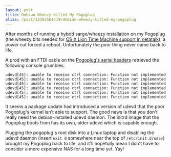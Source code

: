 ```yaml
---
layout: post
title: Debian Wheezy Killed My Pogoplug
alias: /post/12364561419/debian-wheezy-killed-my-pogoplug
---
```


After months of running a hybrid sarge/wheezy installation on my Pogoplug (the
wheezy bits needed for [OS X Lion Time Machine support in netatalk][1]), a
power cut forced a reboot.  Unfortunately the poor thing never came back to
life.

A prod with an FTDI cable on the [Pogoplug's serial headers][2] retrieved the
following console grumbles:

    udevd[45]: unable to receive ctrl connection: Function not implemented
    udevd[45]: unable to receive ctrl connection: Function not implemented
    udevd[45]: unable to receive ctrl connection: Function not implemented
    udevd[45]: unable to receive ctrl connection: Function not implemented
    udevd[45]: unable to receive ctrl connection: Function not implemented
    udevd[45]: unable to receive ctrl connection: Function not implemented

It seems a package update had introduced a version of udevd that the poor
Pogoplug's kernel isn't able to support.  The good news is that you don't
really need the debian-installed udevd daemon.  The initrd image that the
Pogoplug boots from has its own, older udevd which is capable enough.

Plugging the pogoplug's root disk into a Linux laptop and disabling the udevd
daemon (insert `exit 0` somewhere near the top of `/etc/init.d/udev`) brought
my Pogoplug back to life, and it'll hopefully mean I don't have to consider a
more expensive NAS for a long time yet.  Yay!

[1]: /post/7897354360/make-timemachine-in-os-x-lion-work-with-debian-squeeze
[2]: http://www.hack247.co.uk/pogo-plug-pink-serial-connection/
